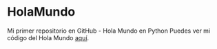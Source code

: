 # HolaMundo
Mi primer repositorio en GitHub - Hola Mundo en Python
Puedes ver mi código del Hola Mundo [aquí](hola_mundo.py).
